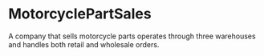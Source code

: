 # MotorcyclePartSales
A company that sells motorcycle parts operates through three warehouses and handles both retail and wholesale orders.
